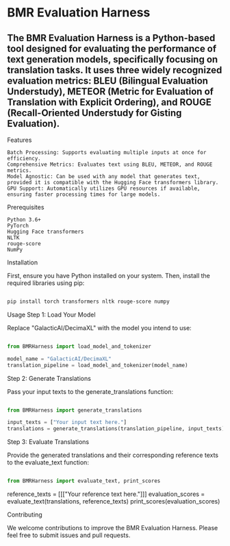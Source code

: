 # BMR Evaluation Harness

## The BMR Evaluation Harness is a Python-based tool designed for evaluating the performance of text generation models, specifically focusing on translation tasks. It uses three widely recognized evaluation metrics: BLEU (Bilingual Evaluation Understudy), METEOR (Metric for Evaluation of Translation with Explicit Ordering), and ROUGE (Recall-Oriented Understudy for Gisting Evaluation).
Features

    Batch Processing: Supports evaluating multiple inputs at once for efficiency.
    Comprehensive Metrics: Evaluates text using BLEU, METEOR, and ROUGE metrics.
    Model Agnostic: Can be used with any model that generates text, provided it is compatible with the Hugging Face transformers library.
    GPU Support: Automatically utilizes GPU resources if available, ensuring faster processing times for large models.

Prerequisites

    Python 3.6+
    PyTorch
    Hugging Face transformers
    NLTK
    rouge-score
    NumPy

Installation

First, ensure you have Python installed on your system. Then, install the required libraries using pip:

```bash

pip install torch transformers nltk rouge-score numpy
```

Usage
Step 1: Load Your Model

Replace "GalacticAI/DecimaXL" with the model you intend to use:

```python

from BMRHarness import load_model_and_tokenizer

model_name = "GalacticAI/DecimaXL"
translation_pipeline = load_model_and_tokenizer(model_name)
```

Step 2: Generate Translations

Pass your input texts to the generate_translations function:

```python

from BMRHarness import generate_translations

input_texts = ["Your input text here."]
translations = generate_translations(translation_pipeline, input_texts)
```

Step 3: Evaluate Translations

Provide the generated translations and their corresponding reference texts to the evaluate_text function:

```python

from BMRHarness import evaluate_text, print_scores
```

reference_texts = [[["Your reference text here."]]]
evaluation_scores = evaluate_text(translations, reference_texts)
print_scores(evaluation_scores)


Contributing

We welcome contributions to improve the BMR Evaluation Harness. Please feel free to submit issues and pull requests.
